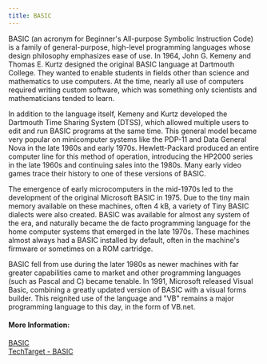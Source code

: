 ```yaml
---
title: BASIC
---
```

BASIC (an acronym for Beginner's All-purpose Symbolic Instruction Code) is a family of general-purpose, high-level programming languages whose design philosophy emphasizes ease of use. In 1964, John G. Kemeny and Thomas E. Kurtz designed the original BASIC language at Dartmouth College. They wanted to enable students in fields other than science and mathematics to use computers. At the time, nearly all use of computers required writing custom software, which was something only scientists and mathematicians tended to learn.

In addition to the language itself, Kemeny and Kurtz developed the Dartmouth Time Sharing System (DTSS), which allowed multiple users to edit and run BASIC programs at the same time. This general model became very popular on minicomputer systems like the PDP-11 and Data General Nova in the late 1960s and early 1970s. Hewlett-Packard produced an entire computer line for this method of operation, introducing the HP2000 series in the late 1960s and continuing sales into the 1980s. Many early video games trace their history to one of these versions of BASIC.

The emergence of early microcomputers in the mid-1970s led to the development of the original Microsoft BASIC in 1975. Due to the tiny main memory available on these machines, often 4 kB, a variety of Tiny BASIC dialects were also created. BASIC was available for almost any system of the era, and naturally became the de facto programming language for the home computer systems that emerged in the late 1970s. These machines almost always had a BASIC installed by default, often in the machine's firmware or sometimes on a ROM cartridge.

BASIC fell from use during the later 1980s as newer machines with far greater capabilities came to market and other programming languages (such as Pascal and C) became tenable. In 1991, Microsoft released Visual Basic, combining a greatly updated version of BASIC with a visual forms builder. This reignited use of the language and "VB" remains a major programming language to this day, in the form of VB.net.

#### More Information:
[BASIC](https://en.wikipedia.org/wiki/BASIC)    
[TechTarget - BASIC](https://whatis.techtarget.com/definition/BASIC-Beginners-All-purpose-Symbolic-Instruction-Code)